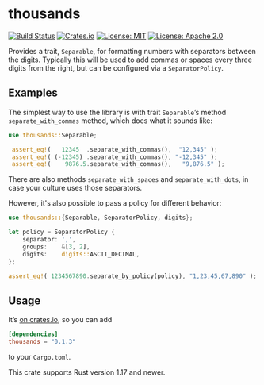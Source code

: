 # thousands

[![Build Status](https://travis-ci.org/tov/thousands-rs.svg?branch=master)](https://travis-ci.org/tov/thousands-rs)
[![Crates.io](https://img.shields.io/crates/v/thousands.svg?maxAge=2592000)](https://crates.io/crates/thousands)
[![License: MIT](https://img.shields.io/badge/license-MIT-blue.svg)](LICENSE-MIT)
[![License: Apache 2.0](https://img.shields.io/badge/license-Apache_2.0-blue.svg)](LICENSE-APACHE)

Provides a trait, `Separable`, for formatting numbers with separators
between the digits. Typically this will be used to add commas or spaces
every three digits from the right, but can be configured via a
`SeparatorPolicy`.

## Examples

The simplest way to use the library is with trait `Separable`’s method
`separate_with_commas` method, which does what it sounds like:

```rust
use thousands::Separable;

 assert_eq!(   12345  .separate_with_commas(),  "12,345" );
 assert_eq!( (-12345) .separate_with_commas(), "-12,345" );
 assert_eq!(    9876.5.separate_with_commas(),   "9,876.5" );
```

There are also methods `separate_with_spaces` and
`separate_with_dots`, in case your culture uses those separators.

However, it's also possible to pass a policy for different behavior:

```rust
use thousands::{Separable, SeparatorPolicy, digits};

let policy = SeparatorPolicy {
    separator: ',',
    groups:    &[3, 2],
    digits:    digits::ASCII_DECIMAL,
};

assert_eq!( 1234567890.separate_by_policy(policy), "1,23,45,67,890" );
```

## Usage

It’s [on crates.io](https://crates.io/crates/thousands), so you can add

```toml
[dependencies]
thousands = "0.1.3"
```

to your `Cargo.toml`.

This crate supports Rust version 1.17 and newer.

